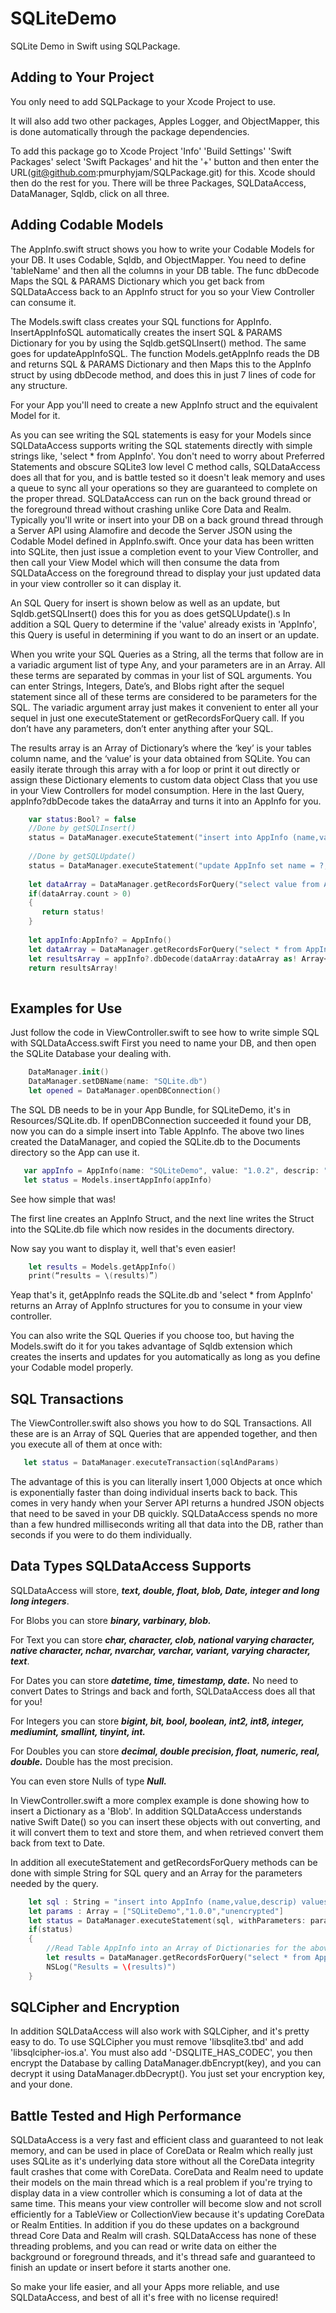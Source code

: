 # SQLiteDemo
SQLite Demo in Swift using SQLPackage.

## Adding to Your Project
You only need to add SQLPackage to your Xcode Project to use.

It will also add two other packages, Apples Logger, and ObjectMapper, this is done automatically through the package dependencies.
  
To add this package go to Xcode Project 'Info' 'Build Settings' 'Swift Packages' select 'Swift Packages' and hit the '+' button and then enter the URL(git@github.com:pmurphyjam/SQLPackage.git) for this. Xcode should then do the rest for you. There will be three Packages, SQLDataAccess, DataManager, Sqldb, click on all three.

## Adding Codable Models

  The AppInfo.swift struct shows you how to write your Codable Models for your DB. It uses Codable, Sqldb, and ObjectMapper. You need to define 'tableName' and then all the columns in your DB table. The func dbDecode Maps the SQL & PARAMS Dictionary which you get back from SQLDataAccess back to an AppInfo struct for you so your View Controller can consume it.
  
  The Models.swift class creates your SQL functions for AppInfo. InsertAppInfoSQL automatically creates the insert SQL & PARAMS Dictionary for you by using the Sqldb.getSQLInsert() method. The same goes for updateAppInfoSQL. The function Models.getAppInfo reads the DB and returns SQL & PARAMS Dictionary and then Maps this to the AppInfo struct by using dbDecode method, and does this in just 7 lines of code for any structure.
  
  For your App you'll need to create a new AppInfo struct and the equivalent Model for it.
  
  As you can see writing the SQL statements is easy for your Models since SQLDataAccess supports writing the SQL statements directly with simple strings like, 'select * from AppInfo'. You don't need to worry about Preferred Statements and obscure SQLite3 low level C method calls, SQLDataAccess does all that for you, and is battle tested so it doesn't leak memory and uses a queue to sync all your operations so they are guaranteed to complete on the proper thread. SQLDataAccess can run on the back ground thread or the foreground thread without crashing unlike Core Data and Realm. Typically you'll write or insert into your DB on a back ground thread through a Server API using Alamofire and decode the Server JSON using the Codable Model defined in AppInfo.swift. Once your data has been written into SQLite, then just issue a completion event to your View Controller, and then call your View Model which will then consume the data from SQLDataAccess on the foreground thread to display your just updated data in your view controller so it can display it.
  
  An SQL Query for insert is shown below as well as an update, but Sqldb.getSQLInsert() does this for you as does getSQLUpdate().s In addition a SQL Query to determine if the 'value' already exists in 'AppInfo', this Query is useful in determining if you want to do an insert or an update.
  
  When you write your SQL Queries as a String, all the terms that follow are in a variadic argument list of type Any, and your parameters are in an Array. All these terms are separated by commas in your list of SQL arguments. You can enter Strings, Integers, Date’s, and Blobs right after the sequel statement since all of these terms are considered to be parameters for the SQL. The variadic argument array just makes it convenient to enter all your sequel in just one executeStatement or getRecordsForQuery call. If you don’t have any parameters, don’t enter anything after your SQL.

The results array is an Array of Dictionary’s where the ‘key’ is your tables column name, and the ‘value’ is your data obtained from SQLite. You can easily iterate through this array with a for loop or print it out directly or assign these Dictionary elements to custom data object Class that you use in your View Controllers for model consumption. Here in the last Query, appInfo?dbDecode takes the dataArray and turns it into an AppInfo<Array> for you.
  
```swift
    var status:Bool? = false
    //Done by getSQLInsert()
    status = DataManager.executeStatement("insert into AppInfo (name,value,descrip,date,blob) values(?,?,?,?,?)", "SQLiteDemo","1.0.2","unencrypted",Date(),blob)
    
    //Done by getSQLUpdate()
    status = DataManager.executeStatement("update AppInfo set name = ?, value = ?, descrip = ?, date = ?, blob = ? where value = ?","SQLiteDemo","1.0.2","unencrypted",Date(),blob,value)
    
    let dataArray = DataManager.getRecordsForQuery("select value from AppInfo where value = ?",value)
    if(dataArray.count > 0)
    {
       return status!
    }
    
    let appInfo:AppInfo? = AppInfo()
    let dataArray = DataManager.getRecordsForQuery("select * from AppInfo where value = ?",value)
    let resultsArray = appInfo?.dbDecode(dataArray:dataArray as! Array<[String : AnyObject]>)
    return resultsArray!
    
```
  
## Examples for Use
Just follow the code in ViewController.swift to see how to write simple SQL with SQLDataAccess.swift
First you need to name your DB, and then open the SQLite Database your dealing with.

```swift
    DataManager.init()
    DataManager.setDBName(name: "SQLite.db")
    let opened = DataManager.openDBConnection()
```
The SQL DB needs to be in your App Bundle, for SQLiteDemo, it's in Resources/SQLite.db.
If openDBConnection succeeded it found your DB, now you can do a simple insert into Table AppInfo. The above two lines created the DataManager, and copied the SQLite.db to the Documents directory so the App can use it. 
	
```swift
   var appInfo = AppInfo(name: "SQLiteDemo", value: "1.0.2", descrip: "unencrypted", date: Date(), blob: blob)
   let status = Models.insertAppInfo(appInfo)
```

See how simple that was! 

The first line creates an AppInfo Struct, and the next line writes the Struct into the SQLite.db file which now resides in the documents directory.

Now say you want to display it, well that's even easier!

```swift
    let results = Models.getAppInfo()
    print(“results = \(results)”)
```

Yeap that's it, getAppInfo reads the SQLite.db and 'select * from AppInfo' returns an Array of AppInfo structures for you to consume in your view controller.

You can also write the SQL Queries if you choose too, but having the Models.swift do it for you takes advantage of Sqldb extension which creates the inserts and updates for you automatically as long as you define your Codable model properly. 

## SQL Transactions

The ViewController.swift also shows you how to do SQL Transactions. All these are is an Array of SQL Queries that are appended together, and then you execute all of them at once with:

```swift
   let status = DataManager.executeTransaction(sqlAndParams)
```

The advantage of this is you can literally insert 1,000 Objects at once which is exponentially faster than doing individual inserts back to back. This comes in very handy when your Server API returns a hundred JSON objects that need to be saved in your DB quickly. SQLDataAccess spends no more than a few hundred milliseconds writing all that data into the DB, rather than seconds if you were to do them individually.

## Data Types SQLDataAccess Supports

SQLDataAccess will store, ***text, double, float, blob, Date, integer and long long integers***. 

For Blobs you can store ***binary, varbinary, blob.***

For Text you can store ***char, character, clob, national varying character, native character, nchar, nvarchar, varchar, variant, varying character, text***.

For Dates you can store ***datetime, time, timestamp, date.*** No need to convert Dates to Strings and back and forth, SQLDataAccess does all that for you!

For Integers you can store ***bigint, bit, bool, boolean, int2, int8, integer, mediumint, smallint, tinyint, int.***

For Doubles you can store ***decimal, double precision, float, numeric, real, double.*** Double has the most precision.

You can even store Nulls of type ***Null.***

In ViewController.swift a more complex example is done showing how to insert a Dictionary as a 'Blob'. In addition SQLDataAccess understands native Swift Date() so you can insert these objects with out converting, and it will convert them to text and store them, and when retrieved convert them back from text to Date.


In addition all executeStatement and getRecordsForQuery methods can be done with simple String for SQL query and an Array for the parameters needed by the query.
	
```swift
	let sql : String = "insert into AppInfo (name,value,descrip) values(?,?,?)"
	let params : Array = ["SQLiteDemo","1.0.0","unencrypted"]
	let status = DataManager.executeStatement(sql, withParameters: params)
	if(status)
	{
		//Read Table AppInfo into an Array of Dictionaries for the above Transactions
		let results = DataManager.getRecordsForQuery("select * from AppInfo ")
		NSLog("Results = \(results)")
	}
```
## SQLCipher and Encryption
	
In addition SQLDataAccess will also work with SQLCipher, and it's pretty easy to do. To use SQLCipher you must remove 'libsqlite3.tbd' and add 'libsqlcipher-ios.a'. You must also add '-DSQLITE_HAS_CODEC', you then encrypt the Database by calling DataManager.dbEncrypt(key), and you can decrypt it using DataManager.dbDecrypt(). You just set your encryption key, and your done. 

## Battle Tested and High Performance

SQLDataAccess is a very fast and efficient class and guaranteed to not leak memory, and can be used in place of CoreData or Realm which really just uses SQLite as it's underlying data store without all the CoreData integrity fault crashes that come with CoreData. CoreData and Realm need to update their models on the main thread which is a real problem if you're trying to display data in a view controller which is consuming a lot of data at the same time. This means your view controller will become slow and not scroll efficiently for a TableView or CollectionView because it's updating CoreData or Realm Entities. In addition if you do these updates on a background thread Core Data and Realm will crash. SQLDataAccess has none of these threading problems, and you can read or write data on either the background or foreground threads, and it's thread safe and guaranteed to finish an update or insert before it starts another one.

So make your life easier, and all your Apps more reliable, and use SQLDataAccess, and best of all it's free with no license required!

